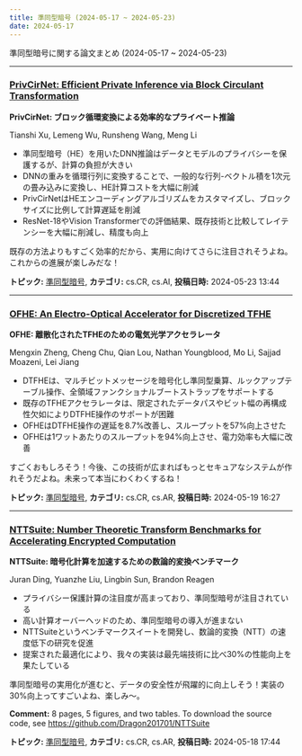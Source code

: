 ```yaml
---
title: 準同型暗号 (2024-05-17 ~ 2024-05-23)
date: 2024-05-17
---
```


準同型暗号に関する論文まとめ (2024-05-17 ~ 2024-05-23)


- - -

### [PrivCirNet: Efficient Private Inference via Block Circulant Transformation](http://arxiv.org/abs/2405.14569)

**PrivCirNet: ブロック循環変換による効率的なプライベート推論**

Tianshi Xu, Lemeng Wu, Runsheng Wang, Meng Li

- 準同型暗号（HE）を用いたDNN推論はデータとモデルのプライバシーを保護するが、計算の負担が大きい
- DNNの重みを循環行列に変換することで、一般的な行列-ベクトル積を1次元の畳み込みに変換し、HE計算コストを大幅に削減
- PrivCirNetはHEエンコーディングアルゴリズムをカスタマイズし、ブロックサイズに比例して計算遅延を削減
- ResNet-18やVision Transformerでの評価結果、既存技術と比較してレイテンシーを大幅に削減し、精度も向上

既存の方法よりもすごく効率的だから、実用に向けてさらに注目されそうよね。これからの進展が楽しみだな！



**トピック:** [準同型暗号](../../he), **カテゴリ:** cs.CR, cs.AI, **投稿日時:** 2024-05-23 13:44


- - -

### [OFHE: An Electro-Optical Accelerator for Discretized TFHE](http://arxiv.org/abs/2405.11607)

**OFHE: 離散化されたTFHEのための電気光学アクセラレータ**

Mengxin Zheng, Cheng Chu, Qian Lou, Nathan Youngblood, Mo Li, Sajjad Moazeni, Lei Jiang

- DTFHEは、マルチビットメッセージを暗号化し準同型乗算、ルックアップテーブル操作、全領域ファンクショナルブートストラップをサポートする
- 既存のTFHEアクセラレータは、限定されたデータパスやビット幅の再構成性欠如によりDTFHE操作のサポートが困難
- OFHEはDTFHE操作の遅延を8.7%改善し、スループットを57%向上させた
- OFHEは1ワットあたりのスループットを94%向上させ、電力効率も大幅に改善

すごくおもしろそう！今後、この技術が広まればもっとセキュアなシステムが作れそうだよね。未来って本当にわくわくするね！



**トピック:** [準同型暗号](../../he), **カテゴリ:** cs.CR, cs.AR, **投稿日時:** 2024-05-19 16:27


- - -

### [NTTSuite: Number Theoretic Transform Benchmarks for Accelerating Encrypted Computation](http://arxiv.org/abs/2405.11353)

**NTTSuite: 暗号化計算を加速するための数論的変換ベンチマーク**

Juran Ding, Yuanzhe Liu, Lingbin Sun, Brandon Reagen

- プライバシー保護計算の注目度が高まっており、準同型暗号が注目されている
- 高い計算オーバーヘッドのため、準同型暗号の導入が進まない
- NTTSuiteというベンチマークスイートを開発し、数論的変換（NTT）の速度低下の研究を促進
- 提案された最適化により、我々の実装は最先端技術に比べ30%の性能向上を果たしている

準同型暗号の実用化が進むと、データの安全性が飛躍的に向上しそう！実装の30%向上ってすごいよね、楽しみ～。

**Comment:** 8 pages, 5 figures, and two tables. To download the source code, see   https://github.com/Dragon201701/NTTSuite

**トピック:** [準同型暗号](../../he), **カテゴリ:** cs.CR, cs.AR, **投稿日時:** 2024-05-18 17:44
